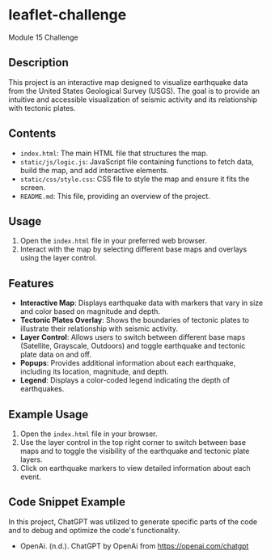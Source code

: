 # leaflet-challenge
Module 15 Challenge

## Description
This project is an interactive map designed to visualize earthquake data from the United States Geological Survey (USGS). The goal is to provide an intuitive and accessible visualization of seismic activity and its relationship with tectonic plates.

## Contents
- `index.html`: The main HTML file that structures the map.
- `static/js/logic.js`: JavaScript file containing functions to fetch data, build the map, and add interactive elements.
- `static/css/style.css`: CSS file to style the map and ensure it fits the screen.
- `README.md`: This file, providing an overview of the project.

## Usage
1. Open the `index.html` file in your preferred web browser.
2. Interact with the map by selecting different base maps and overlays using the layer control.

## Features
- **Interactive Map**: Displays earthquake data with markers that vary in size and color based on magnitude and depth.
- **Tectonic Plates Overlay**: Shows the boundaries of tectonic plates to illustrate their relationship with seismic activity.
- **Layer Control**: Allows users to switch between different base maps (Satellite, Grayscale, Outdoors) and toggle earthquake and tectonic plate data on and off.
- **Popups**: Provides additional information about each earthquake, including its location, magnitude, and depth.
- **Legend**: Displays a color-coded legend indicating the depth of earthquakes.

## Example Usage
1. Open the `index.html` file in your browser.
2. Use the layer control in the top right corner to switch between base maps and to toggle the visibility of the earthquake and tectonic plate layers.
3. Click on earthquake markers to view detailed information about each event.

## Code Snippet Example
In this project, ChatGPT was utilized to generate specific parts of the code and to debug and optimize the code's functionality.

- OpenAi. (n.d.). ChatGPT by OpenAi from https://openai.com/chatgpt
